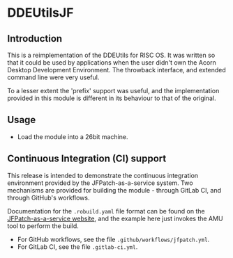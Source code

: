 # DDEUtilsJF

## Introduction

This is a reimplementation of the DDEUtils for RISC OS. It was written so that
it could be used by applications when the user didn't own the Acorn Desktop
Development Environment. The throwback interface, and extended command line
were very useful.

To a lesser extent the 'prefix' support was useful, and the implementation
provided in this module is different in its behaviour to that of the original.

## Usage

* Load the module into a 26bit machine.

## Continuous Integration (CI) support

This release is intended to demonstrate the continuous integration environment
provided by the JFPatch-as-a-service system. Two mechanisms are provided for
building the module - through GitLab CI, and through GitHub's workflows.

Documentation for the `.robuild.yaml` file format can be found on the
[JFPatch-as-a-service website](https://jfpatch.riscos.online/robuildyaml.html),
and the example here just invokes the AMU tool to perform the build.

* For GitHub workflows, see the file `.github/workflows/jfpatch.yml`.
* For GitLab CI, see the file `.gitlab-ci.yml`.
